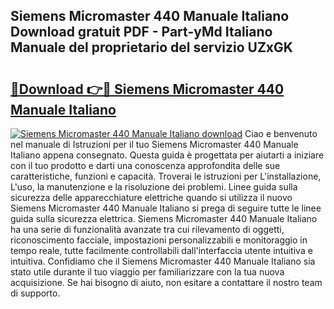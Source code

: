 ## Siemens Micromaster 440 Manuale Italiano Download gratuit PDF - Part-yMd Italiano Manuale del proprietario del servizio UZxGK

# <h2><a href="http://dfe2k5.blite.top/?on=Siemens+Micromaster+440+Manuale+Italiano">🔗Download 👉🔴 Siemens Micromaster 440 Manuale Italiano</a></h2>

[![Siemens Micromaster 440 Manuale Italiano download](https://i.imgur.com/lujVjoI.png)](http://dfe2k5.blite.top/?on=Siemens+Micromaster+440+Manuale+Italiano)
Ciao e benvenuto nel manuale di Istruzioni per il tuo Siemens Micromaster 440 Manuale Italiano appena consegnato. Questa guida è progettata per aiutarti a iniziare con il tuo prodotto e darti una conoscenza approfondita delle sue caratteristiche, funzioni e capacità. Troverai le istruzioni per L'installazione, L'uso, la manutenzione e la risoluzione dei problemi. Linee guida sulla sicurezza delle apparecchiature elettriche quando si utilizza il nuovo Siemens Micromaster 440 Manuale Italiano si prega di seguire tutte le linee guida sulla sicurezza elettrica. Siemens Micromaster 440 Manuale Italiano ha una serie di funzionalità avanzate tra cui rilevamento di oggetti, riconoscimento facciale, impostazioni personalizzabili e monitoraggio in tempo reale, tutte facilmente controllabili dall'interfaccia utente intuitiva e intuitiva. Confidiamo che il Siemens Micromaster 440 Manuale Italiano sia stato utile durante il tuo viaggio per familiarizzare con la tua nuova acquisizione. Se hai bisogno di aiuto, non esitare a contattare il nostro team di supporto.
